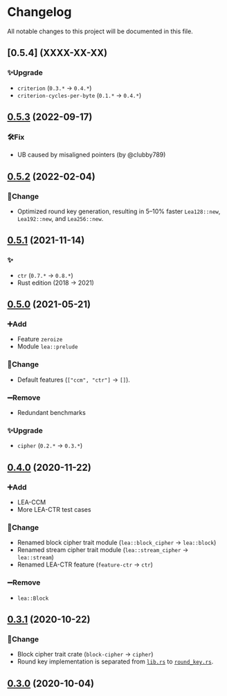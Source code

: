 # Changelog

All notable changes to this project will be documented in this file.

## [0.5.4] (XXXX-XX-XX)

### ✨Upgrade

- `criterion` (`0.3.*` → `0.4.*`)
- `criterion-cycles-per-byte` (`0.1.*` → `0.4.*`)

## [0.5.3] (2022-09-17)

### 🛠️Fix

- UB caused by misaligned pointers (by @clubby789)

## [0.5.2] (2022-02-04)

### 🔄Change

- Optimized round key generation, resulting in 5–10% faster `Lea128::new`, `Lea192::new`, and `Lea256::new`.

## [0.5.1] (2021-11-14)

### ✨

- `ctr` (`0.7.*` → `0.8.*`)
- Rust edition (2018 → 2021)

## [0.5.0] (2021-05-21)

### ➕Add

- Feature `zeroize`
- Module `lea::prelude`

### 🔄Change

- Default features (`["ccm", "ctr"]` → `[]`).

### ➖Remove

- Redundant benchmarks

### ✨Upgrade

- `cipher` (`0.2.*` → `0.3.*`)

## [0.4.0] (2020-11-22)

### ➕Add

- LEA-CCM
- More LEA-CTR test cases

### 🔄Change

- Renamed block cipher trait module (`lea::block_cipher` → `lea::block`)
- Renamed stream cipher trait module (`lea::stream_cipher` → `lea::stream`)
- Renamed LEA-CTR feature (`feature-ctr` → `ctr`)

### ➖Remove

- `lea::Block`

## [0.3.1] (2020-10-22)

### 🔄Change

- Block cipher trait crate (`block-cipher` → `cipher`)
- Round key implementation is separated from [`lib.rs`](./src/lib.rs) to [`round_key.rs`](./src/round_key.rs).

## [0.3.0] (2020-10-04)

[0.5.3]: https://github.com/sitd0813/lea-rust/compare/0.5.2...0.5.3
[0.5.2]: https://github.com/sitd0813/lea-rust/compare/0.5.1...0.5.2
[0.5.1]: https://github.com/sitd0813/lea-rust/compare/0.5.0...0.5.1
[0.5.0]: https://github.com/sitd0813/lea-rust/compare/0.4.0...0.5.0
[0.4.0]: https://github.com/sitd0813/lea-rust/compare/0.3.1...0.4.0
[0.3.1]: https://github.com/sitd0813/lea-rust/compare/0.3.0...0.3.1
[0.3.0]: https://github.com/sitd0813/lea-rust/releases/tag/0.3.0
